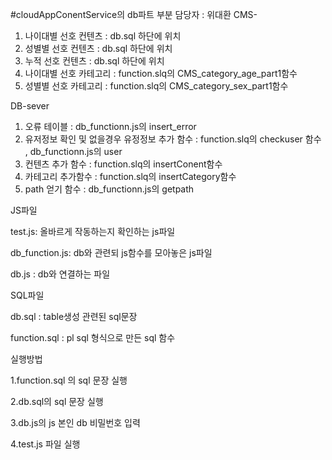 #cloudAppConentService의 db파트 부분 담당자 : 위대환 
CMS-
  1. 나이대별 선호 컨텐츠 : db.sql 하단에 위치
  2. 성별별 선호 컨텐츠 : db.sql 하단에 위치
  3. 누적 선호 컨텐츠 : db.sql 하단에 위치
  4. 나이대별 선호 카테고리 : function.slq의 CMS_category_age_part1함수
  5. 성별별 선호 카테고리 : function.slq의 CMS_category_sex_part1함수
  
DB-sever
  1. 오류 테이블 : db_functionn.js의 insert_error
  2. 유저정보 확인 및 없을경우 유정정보 추가 함수 : function.slq의 checkuser 함수 , db_functionn.js의 user
  3. 컨텐츠 추가 함수  : function.slq의 insertConent함수
  4. 카테고리 추가함수 : function.slq의 insertCategory함수
  5. path 얻기 함수 : db_functionn.js의 getpath
 
JS파일
 
 test.js: 올바르게 작동하는지 확인하는 js파일
 
 db_function.js: db와 관련되 js함수를 모아놓은 js파일
 
 db.js : db와 연결하는 파일
 
SQL파일
 
  db.sql : table생성 관련된 sql문장

  function.sql : pl sql 형식으로 만든 sql 함수
 
실행방법

 1.function.sql 의 sql 문장 실행
 
 2.db.sql의 sql 문장 실행
 
 3.db.js의 js 본인 db 비밀번호 입력
 
 4.test.js 파일 실행
 
 
